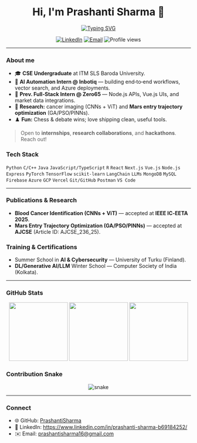 <!-- Profile Header -->
<h1 align="center">Hi, I'm Prashanti Sharma 👋</h1>
<p align="center">
  <a href="https://git.io/typing-svg"><img src="https://readme-typing-svg.demolab.com?font=Fira+Code&pause=1000&width=435&lines=Welcome+to+my+Github+profile!" alt="Typing SVG" /></a>

</p>

<p align="center">
  <a href="https://www.linkedin.com/in/prashanti-sharma-b69184252/"><img alt="LinkedIn" src="https://img.shields.io/badge/LinkedIn-0077B5?logo=linkedin&logoColor=white"></a>
  <a href="mailto:prashantisharma16@gmail.com"><img alt="Email" src="https://img.shields.io/badge/Email-%20-informational?logo=gmail"></a>
  <img alt="Profile views" src="https://komarev.com/ghpvc/?username=PrashantiSharma&style=flat">
</p>

---

### About me
- 🎓 **CSE Undergraduate** at ITM SLS Baroda University.
- 🤖 **AI Automation Intern @ Inbotiq** — building end‑to‑end workflows, vector search, and Azure deployments.
- 🧩 **Prev. Full‑Stack Intern @ Zero65** — Node.js APIs, Vue.js UIs, and market data integrations.
- 🧪 **Research:** cancer imaging (CNNs + ViT) and **Mars entry trajectory optimization** (GA/PSO/PINNs).
- ♟️ **Fun:** Chess & debate wins; love shipping clean, useful tools.

> Open to **internships**, **research collaborations**, and **hackathons**. Reach out!

### Tech Stack
`Python` `C/C++` `Java` `JavaScript/TypeScript` `R` `React` `Next.js` `Vue.js` `Node.js` `Express`
`PyTorch` `TensorFlow` `scikit‑learn` `LangChain` `LLMs`
`MongoDB` `MySQL` `Firebase`
`Azure` `GCP` `Vercel` `Git/GitHub` `Postman` `VS Code`

---

### Publications & Research
- **Blood Cancer Identification (CNNs + ViT)** — accepted at **IEEE IC‑EETA 2025**.
- **Mars Entry Trajectory Optimization (GA/PSO/PINNs)** — accepted at **AJCSE** (Article ID: AJCSE_236_25).

### Training & Certifications
- Summer School in **AI & Cybersecurity** — University of Turku (Finland).
- **DL/Generative AI/LLM** Winter School — Computer Society of India (Kolkata).

---

### GitHub Stats
<p align="center">
  <img src="https://github-readme-stats.vercel.app/api?username=PrashantiSharma&show_icons=true" height="160" />
  <img src="https://github-readme-streak-stats.herokuapp.com/?user=PrashantiSharma" height="160" />
  <img src="https://github-readme-stats.vercel.app/api/top-langs/?username=PrashantiSharma&layout=compact" height="160" />
</p>

### Contribution Snake
<p align="center">
  <img src="https://raw.githubusercontent.com/<YOUR_USERNAME>/<YOUR_USERNAME>/output/github-contribution-grid-snake.svg" alt="snake"/>
</p>

---

### Connect
- 🌐 GitHub: <a href="https://github.com/PrashantiSharma">PrashantiSharma</a>
- 💼 LinkedIn: <a href="https://www.linkedin.com/in/prashanti-sharma-b69184252/">https://www.linkedin.com/in/prashanti-sharma-b69184252/</a>
- ✉️ Email: <a href="mailto:prashantisharma16@gmail.com">prashantisharma16@gmail.com</a>

<!--
How to use:
1) Create a public repo named exactly 'PrashantiSharma' and place this README.md at its root.
2) (Optional) Add the snake GitHub Action from .github/workflows/snake.yml in this package.
3) Commit & push; your profile README will appear at https://github.com/PrashantiSharma.
-->
